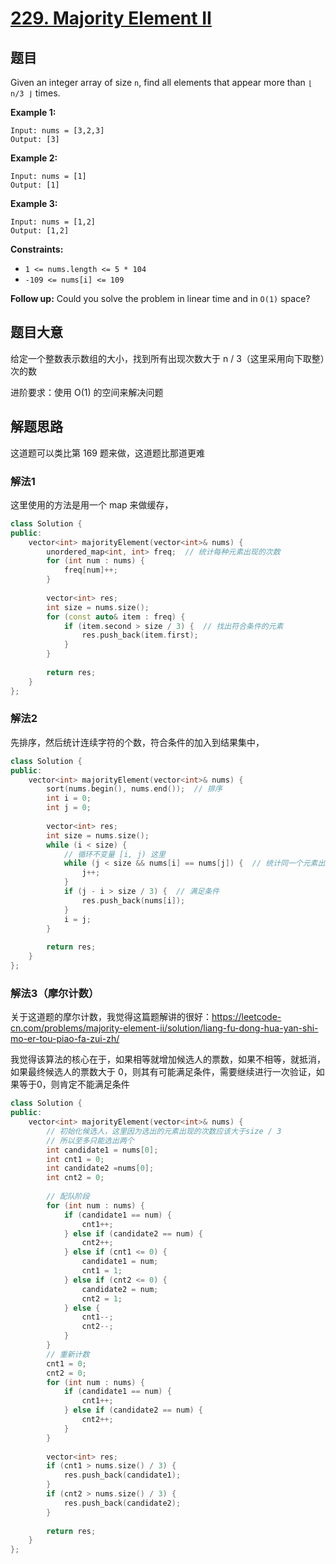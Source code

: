 # [229. Majority Element II](https://leetcode.com/problems/majority-element-ii/)

## 题目

Given an integer array of size `n`, find all elements that appear more than `⌊ n/3 ⌋` times.

 

**Example 1:**

```
Input: nums = [3,2,3]
Output: [3]
```

**Example 2:**

```
Input: nums = [1]
Output: [1]
```

**Example 3:**

```
Input: nums = [1,2]
Output: [1,2]
```

 

**Constraints:**

- `1 <= nums.length <= 5 * 104`
- `-109 <= nums[i] <= 109`

 

**Follow up:** Could you solve the problem in linear time and in `O(1)` space?

## 题目大意

给定一个整数表示数组的大小，找到所有出现次数大于 n / 3（这里采用向下取整）次的数

进阶要求：使用 O(1) 的空间来解决问题

## 解题思路

这道题可以类比第 169 题来做，这道题比那道更难

### 解法1

这里使用的方法是用一个 map 来做缓存，

`````c++
class Solution {
public:
    vector<int> majorityElement(vector<int>& nums) {
        unordered_map<int, int> freq;  // 统计每种元素出现的次数
        for (int num : nums) {
            freq[num]++;
        }
        
        vector<int> res;
        int size = nums.size();
        for (const auto& item : freq) {
            if (item.second > size / 3) {  // 找出符合条件的元素
                res.push_back(item.first);
            }
        }
        
        return res;
    }
};
`````

### 解法2

先排序，然后统计连续字符的个数，符合条件的加入到结果集中，

`````c++
class Solution {
public:
    vector<int> majorityElement(vector<int>& nums) {
        sort(nums.begin(), nums.end());  // 排序
        int i = 0;
        int j = 0;
        
        vector<int> res;
        int size = nums.size();
        while (i < size) {
            // 循环不变量 [i, j) 这里
            while (j < size && nums[i] == nums[j]) {  // 统计同一个元素出现的次数
                j++;
            }
            if (j - i > size / 3) {  // 满足条件
                res.push_back(nums[i]);
            }
            i = j;
        }
        
        return res;
    }
};
`````

### 解法3（摩尔计数）

关于这道题的摩尔计数，我觉得这篇题解讲的很好：https://leetcode-cn.com/problems/majority-element-ii/solution/liang-fu-dong-hua-yan-shi-mo-er-tou-piao-fa-zui-zh/

我觉得该算法的核心在于，如果相等就增加候选人的票数，如果不相等，就抵消，如果最终候选人的票数大于 0，则其有可能满足条件，需要继续进行一次验证，如果等于0，则肯定不能满足条件

````c++
class Solution {
public:
    vector<int> majorityElement(vector<int>& nums) {
        // 初始化候选人，这里因为选出的元素出现的次数应该大于size / 3
        // 所以至多只能选出两个
        int candidate1 = nums[0];
        int cnt1 = 0;
        int candidate2 =nums[0];
        int cnt2 = 0;
        
        // 配队阶段
        for (int num : nums) {
            if (candidate1 == num) {
                cnt1++;
            } else if (candidate2 == num) {
                cnt2++;
            } else if (cnt1 <= 0) {
                candidate1 = num;
                cnt1 = 1;
            } else if (cnt2 <= 0) {
                candidate2 = num;
                cnt2 = 1;
            } else {
                cnt1--;
                cnt2--;
            }
        }
        // 重新计数
        cnt1 = 0;
        cnt2 = 0;
        for (int num : nums) {
            if (candidate1 == num) {
                cnt1++;
            } else if (candidate2 == num) {
                cnt2++;
            }
        }
        
        vector<int> res;
        if (cnt1 > nums.size() / 3) {
            res.push_back(candidate1);
        }
        if (cnt2 > nums.size() / 3) {
            res.push_back(candidate2);
        }
        
        return res;
    }
};
````

